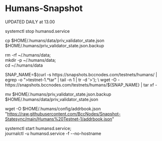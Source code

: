 # Humans-Snapshot

UPDATED DAILY at 13.00


 
systemctl stop humansd.service

cp $HOME/.humans/data/priv_validator_state.json $HOME/.humans/priv_validator_state.json.backup

rm -rf ~/.humans/data; \
mkdir -p ~/.humans/data; \
cd ~/.humans/data


SNAP_NAME=$(curl -s https://snapshots.bccnodes.com/testnets/humans/ | egrep -o ">testnet-1.*tar" | tail -n 1 | tr -d '>'); \
wget -O - https://snapshots.bccnodes.com/testnets/humans/${SNAP_NAME} | tar xf -

mv $HOME/.humans/priv_validator_state.json.backup $HOME/.humans/data/priv_validator_state.json


wget -O $HOME/.humans/config/addrbook.json "https://raw.githubusercontent.com/BccNodes/Snapshot-Statesync/main/Humans%20Testnet-1/addrbook.json"



systemctl start humansd.service; \
journalctl -u humansd.service -f --no-hostname
